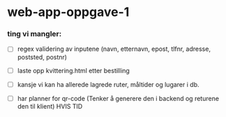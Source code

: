# web-app-oppgave-1

### ting vi mangler: 
- [ ] regex validering av inputene (navn, etternavn, epost, tlfnr, adresse, poststed, postnr)
- [ ] laste opp kvittering.html etter bestilling
- [ ] kansje vi kan ha allerede lagrede ruter, måltider og lugarer i db.
- [ ] har planner for qr-code (Tenker å generere den i backend og returene den til klient) HVIS TID

